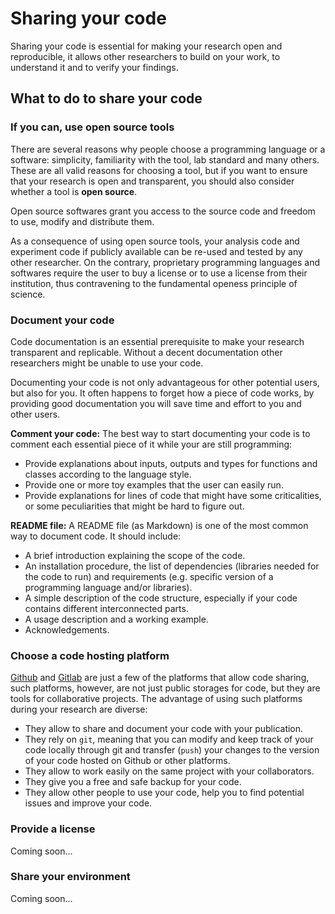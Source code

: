 # Sharing your code

Sharing your code is essential for making your research open and reproducible, it allows other researchers to build on your work, to understand it and to verify your findings.

## What to do to share your code

### If you can, use open source tools

There are several reasons why people choose a programming language or a software: simplicity, familiarity with the tool, lab standard and many others. These are all valid reasons for choosing a tool, but if you want to ensure that your research is open and transparent, you should also consider whether a tool is **open source**.

Open source softwares grant you access to the source code and freedom to use, modify and distribute them.

As a consequence of using open source tools, your analysis code and experiment code if publicly available can be re-used and tested by any other researcher. On the contrary, proprietary programming languages and softwares require the user to buy a license or to use a license from their institution, thus contravening to the fundamental openess principle of science.

### Document your code

Code documentation is an essential prerequisite to make your research transparent and replicable. Without a decent documentation other researchers might be unable to use your code.

Documenting your code is not only advantageous for other potential users, but also for you. It often happens to forget how a piece of code works, by providing good documentation you will save time and effort to you and other users. 

**Comment your code:** The best way to start documenting your code is to comment each essential piece of it while your are still programming:

- Provide explanations about inputs, outputs and types for functions and classes according to the language style.
- Provide one or more toy examples that the user can easily run.
- Provide explanations for lines of code that might have some criticalities, or some peculiarities that might be hard to figure out.

**README file:** A README file (as Markdown) is one of the most common way to document code. It should include:

- A brief introduction explaining the scope of the code.
- An installation procedure, the list of dependencies (libraries needed for the code to run) and requirements (e.g. specific version of a programming language and/or libraries).
- A simple description of the code structure, especially if your code contains different interconnected parts.
- A usage description and a working example.
- Acknowledgements.

### Choose a code hosting platform 

[Github](https://github.com/) and [Gitlab](https://gitlab.com/gitlab-org/gitlab) are just a few of the platforms that allow code sharing, such platforms, however, are not just public storages for code, but they are tools for collaborative projects. The advantage of using such platforms during your research are diverse:

- They allow to share and document your code with your publication.
- They rely on `git`, meaning that you can modify and keep track of your code locally through git and transfer (`push`) your changes to the version of your code hosted on Github or other platforms.
- They allow to work easily on the same project with your collaborators.
- They give you a free and safe backup for your code.
- They allow other people to use your code, help you to find potential issues and improve your code.

### Provide a license

Coming soon...

### Share your environment

Coming soon...

